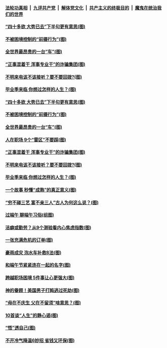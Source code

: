 

####  [法轮功真相](../../../../basic/blob/master/README.md?t=06271631) &nbsp;|&nbsp; [九评共产党](../../../../9ping.md/blob/master/README.md?t=06271631) &nbsp;|&nbsp; [解体党文化](../../../../jtdwh.md/blob/master/README.md?t=06271631)  &nbsp;|&nbsp; [共产主义的终极目的](../../../../gczydzjmd.md/blob/master/README.md?t=06271631) &nbsp;|&nbsp; [魔鬼在统治我们的世界](../../../../mgztzwmdsj.md/blob/master/README.md?t=06271631) 

#### [“四十多欲 大势已去”下半句更有意思(图)](../pages/p8/937811.md?t=06271631) 

#### [不被困境控制的“前摄行为”(图)](../pages/p8/937145.md?t=06271631) 

#### [全世界最昂贵的一台“车”(图)](../pages/p8/937477.md?t=06271631) 

#### [“正事混着干 浑事专业干”的诈骗集团(图)](../pages/p8/937732.md?t=06271631) 

#### [不明来电该不该接听？要不要回拨?(图)](../pages/p8/936929.md?t=06271631) 

#### [毕业季来临 你想过怎样的人生？(图)](../pages/p8/937661.md?t=06271631) 

#### [“四十多欲 大势已去”下半句更有意思(图)](../pages/p8/937811.md?t=06271631) 

#### [不被困境控制的“前摄行为”(图)](../pages/p8/937145.md?t=06271631) 

#### [全世界最昂贵的一台“车”(图)](../pages/p8/937477.md?t=06271631) 

#### [人在职场 9个“雷区”不要踩(图)](../pages/p8/937766.md?t=06271631) 

#### [“正事混着干 浑事专业干”的诈骗集团(图)](../pages/p8/937732.md?t=06271631) 

#### [不明来电该不该接听？要不要回拨?(图)](../pages/p8/936929.md?t=06271631) 

#### [毕业季来临 你想过怎样的人生？(图)](../pages/p8/937661.md?t=06271631) 

#### [一个故事 秒懂“成熟”的真正意义(图)](../pages/p8/936405.md?t=06271631) 

#### [“穷不碰三艺 富不亲三人”古人为何这么说？(图)](../pages/p8/937602.md?t=06271631) 

#### [过端午 聊端午习俗(组图)](../pages/p8/937246.md?t=06271631) 

#### [洁癖或勤劳？从9个测验看内心焦虑指数(图)](../pages/p8/937558.md?t=06271631) 

#### [一张充满危机的订单(图)](../pages/p8/936981.md?t=06271631) 

#### [豪雨成灾 泡水车补救8法(图)](../pages/p8/937526.md?t=06271631) 

#### [和端午节紧紧连在一起的名字(图)](../pages/p8/937448.md?t=06271631) 

#### [跨越职场困境 5件事让心更强大(图)](../pages/p8/937375.md?t=06271631) 

#### [神的眷顾！美国男子打盹逃过死劫(图)](../pages/p8/936985.md?t=06271631) 

#### [“母在不庆生 父在不留须”啥意思？(图)](../pages/p8/937234.md?t=06271631) 

#### [10首谈“人生”的静心谣(图)](../pages/p8/936965.md?t=06271631) 

#### [“悟”透自己(图)](../pages/p8/936972.md?t=06271631) 

#### [不开冷气降温6妙招 省钱又环保(图)](../pages/p8/937329.md?t=06271631) 

